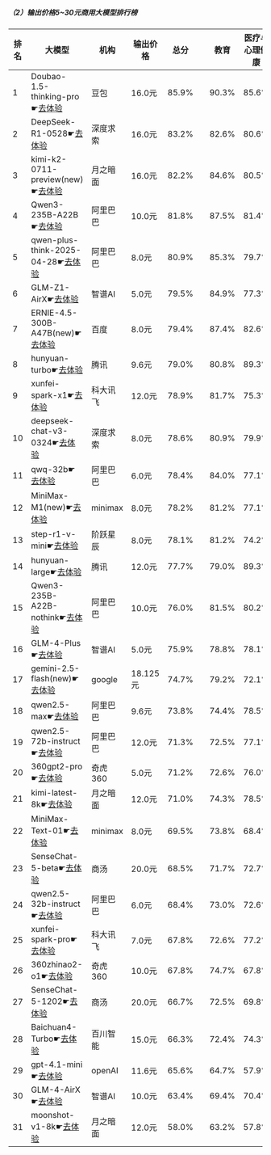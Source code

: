 ##### （2）输出价格5~30元商用大模型排行榜
|排名|大模型|机构|输出价格|总分| |教育|医疗与心理健康|金融|法律与行政公务|推理与数学计算|语言与指令遵从|
|---|-----|---|-------|---|-|---|-----------|----|-----------|------------|-----------|
|1|Doubao-1.5-thinking-pro☛[去体验](https://nonelinear.com/static/modelcompare.html?type=proprietary)|豆包|16.0元|85.9%| |        90.3%|85.6%|83.9%|        81.7%|88.1%|85.8%|
|2|DeepSeek-R1-0528☛[去体验](https://nonelinear.com/static/modelcompare.html?type=open-source)|深度求索|16.0元|83.2%| |        82.6%|80.6%|79.0%|        81.0%|88.3%|87.6%|
|3|kimi-k2-0711-preview(new)☛[去体验](https://nonelinear.com/static/modelcompare.html?type=open-source)|月之暗面|16.0元|82.2%| |        84.6%|80.5%|78.6%|        78.7%|82.5%|88.2%|
|4|Qwen3-235B-A22B☛[去体验](https://nonelinear.com/static/modelcompare.html?type=open-source)|阿里巴巴|10.0元|81.8%| |        87.5%|81.4%|79.3%|        81.0%|80.5%|81.4%|
|5|qwen-plus-think-2025-04-28☛[去体验](https://nonelinear.com/static/modelcompare.html?type=proprietary)|阿里巴巴|8.0元|80.9%| |        85.3%|79.7%|80.2%|        76.2%|81.2%|82.8%|
|6|GLM-Z1-AirX☛[去体验](https://nonelinear.com/static/modelcompare.html?type=proprietary)|智谱AI|5.0元|79.5%| |        84.9%|77.3%|77.4%|        74.8%|78.8%|84.0%|
|7|ERNIE-4.5-300B-A47B(new)☛[去体验](https://nonelinear.com/static/modelcompare.html?type=open-source)|百度|8.0元|79.4%| |        87.4%|82.6%|78.9%|        73.2%|65.7%|88.5%|
|8|hunyuan-turbo☛[去体验](https://nonelinear.com/static/modelcompare.html?type=proprietary)|腾讯|9.6元|79.0%| |        80.8%|89.3%|81.9%|        74.7%|64.2%|83.2%|
|9|xunfei-spark-x1☛[去体验](https://nonelinear.com/static/modelcompare.html?type=proprietary)|科大讯飞|12.0元|78.9%| |        81.7%|75.3%|80.4%|        73.8%|76.8%|85.1%|
|10|deepseek-chat-v3-0324☛[去体验](https://nonelinear.com/static/modelcompare.html?type=open-source)|深度求索|8.0元|78.6%| |        80.9%|79.9%|76.8%|        75.0%|74.6%|84.1%|
|11|qwq-32b☛[去体验](https://nonelinear.com/static/modelcompare.html?type=open-source)|阿里巴巴|6.0元|78.4%| |        84.0%|77.1%|78.6%|        73.8%|76.6%|80.2%|
|12|MiniMax-M1(new)☛[去体验](https://nonelinear.com/static/modelcompare.html?type=open-source)|minimax|8.0元|78.2%| |        81.2%|77.1%|78.0%|        73.0%|79.9%|79.8%|
|13|step-r1-v-mini☛[去体验](https://nonelinear.com/static/modelcompare.html?type=proprietary)|阶跃星辰|8.0元|78.1%| |        81.2%|74.2%|77.4%|        77.8%|77.3%|80.7%|
|14|hunyuan-large☛[去体验](https://nonelinear.com/static/modelcompare.html?type=open-source)|腾讯|12.0元|77.7%| |        79.0%|89.3%|83.5%|        75.2%|60.2%|79.0%|
|15|Qwen3-235B-A22B-nothink☛[去体验](https://nonelinear.com/static/modelcompare.html?type=open-source)|阿里巴巴|10.0元|76.0%| |        81.5%|80.2%|73.6%|        73.3%|65.6%|82.1%|
|16|GLM-4-Plus☛[去体验](https://nonelinear.com/static/modelcompare.html?type=proprietary)|智谱AI|5.0元|75.9%| |        78.8%|78.1%|79.9%|        70.8%|63.7%|83.7%|
|17|gemini-2.5-flash(new)☛[去体验](https://nonelinear.com/static/modelcompare.html?type=proprietary)|google|18.125元|74.7%| |        79.2%|72.1%|70.3%|        73.0%|76.3%|77.1%|
|18|qwen2.5-max☛[去体验](https://nonelinear.com/static/modelcompare.html?type=proprietary)|阿里巴巴|9.6元|73.8%| |        74.4%|78.5%|74.7%|        65.2%|66.7%|83.2%|
|19|qwen2.5-72b-instruct☛[去体验](https://nonelinear.com/static/modelcompare.html?type=open-source)|阿里巴巴|12.0元|71.3%| |        72.5%|77.1%|74.2%|        63.0%|63.6%|77.3%|
|20|360gpt2-pro☛[去体验](https://nonelinear.com/static/modelcompare.html?type=proprietary)|奇虎360|5.0元|71.2%| |        72.6%|76.0%|74.5%|        57.3%|64.9%|81.9%|
|21|kimi-latest-8k☛[去体验](https://nonelinear.com/static/modelcompare.html?type=proprietary)|月之暗面|12.0元|71.0%| |        74.3%|78.5%|73.7%|        62.0%|62.2%|75.0%|
|22|MiniMax-Text-01☛[去体验](https://nonelinear.com/static/modelcompare.html?type=open-source)|minimax|8.0元|69.5%| |        73.8%|68.4%|69.2%|        65.7%|60.5%|79.8%|
|23|SenseChat-5-beta☛[去体验](https://nonelinear.com/static/modelcompare.html?type=proprietary)|商汤|20.0元|68.5%| |        71.7%|72.7%|71.7%|        57.2%|62.8%|75.0%|
|24|qwen2.5-32b-instruct☛[去体验](https://nonelinear.com/static/modelcompare.html?type=open-source)|阿里巴巴|6.0元|68.4%| |        73.0%|72.6%|69.2%|        59.7%|57.2%|78.7%|
|25|xunfei-spark-pro☛[去体验](https://nonelinear.com/static/modelcompare.html?type=proprietary)|科大讯飞|7.0元|67.8%| |        72.6%|77.2%|64.8%|        59.8%|56.1%|76.5%|
|26|360zhinao2-o1☛[去体验](https://nonelinear.com/static/modelcompare.html?type=proprietary)|奇虎360|10.0元|67.8%| |        74.7%|67.8%|65.4%|        55.8%|70.0%|72.8%|
|27|SenseChat-5-1202☛[去体验](https://nonelinear.com/static/modelcompare.html?type=proprietary)|商汤|20.0元|66.7%| |        72.5%|69.8%|69.6%|        49.7%|60.9%|78.1%|
|28|Baichuan4-Turbo☛[去体验](https://nonelinear.com/static/modelcompare.html?type=proprietary)|百川智能|15.0元|66.3%| |        72.4%|74.3%|70.1%|        56.5%|56.1%|68.5%|
|29|gpt-4.1-mini☛[去体验](https://nonelinear.com/static/modelcompare.html?type=proprietary)|openAI|11.6元|65.6%| |        64.7%|57.9%|64.8%|        56.7%|73.0%|76.9%|
|30|GLM-4-AirX☛[去体验](https://nonelinear.com/static/modelcompare.html?type=proprietary)|智谱AI|10.0元|63.4%| |        69.4%|70.4%|66.4%|        50.0%|48.9%|75.1%|
|31|moonshot-v1-8k☛[去体验](https://nonelinear.com/static/modelcompare.html?type=proprietary)|月之暗面|12.0元|58.0%| |        63.2%|57.8%|58.6%|        40.7%|54.3%|73.6%|
    
